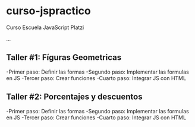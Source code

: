 # curso-jspractico
Curso Escuela JavaScript Platzi

...

## Taller #1: Fíguras Geometricas

-Primer paso: Definir las formas
-Segundo paso: Implementar las formulas en JS
-Tercer paso: Crear funciones
-Cuarto paso: Integrar JS con HTML 


## Taller #2: Porcentajes y descuentos

-Primer paso: Definir las formas
-Segundo paso: Implementar las formulas en JS
-Tercer paso: Crear funciones
-Cuarto paso: Integrar JS con HTML 